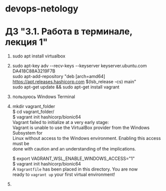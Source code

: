 # devops-netology

# ДЗ "3.1. Работа в терминале, лекция 1"

1)  sudo apt install virtualbox  

2)  sudo apt-key adv --recv-keys --keyserver keyserver.ubuntu.com DA418C88A3219F7B  
    sudo apt-add-repository "deb [arch=amd64] https://apt.releases.hashicorp.com $(lsb_release -cs) main"  
    sudo apt-get update && sudo apt-get install vagrant  
    
3)  пользуюсь Windows Terminal  

4)  mkdir vagrant_folder  
    $ cd vagrant_folder/  
    $ vagrant init hashicorp/bionic64  
        Vagrant failed to initialize at a very early stage:  
        Vagrant is unable to use the VirtualBox provider from the Windows Subsystem for  
        Linux without access to the Windows environment. Enabling this access must be  
        done with caution and an understanding of the implications.  
        
    $ export VAGRANT_WSL_ENABLE_WINDOWS_ACCESS="1"  
    $ vagrant init hashicorp/bionic64  
        A `Vagrantfile` has been placed in this directory. You are now  
        ready to `vagrant up` your first virtual environment!  
        
5)  
